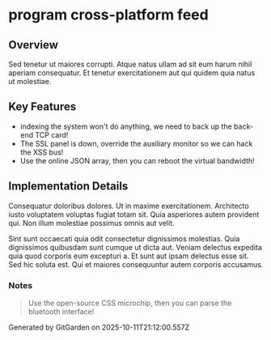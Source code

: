# program cross-platform feed

## Overview
Sed tenetur ut maiores corrupti. Atque natus ullam ad sit eum harum nihil aperiam consequatur. Et tenetur exercitationem aut qui quidem quia natus ut molestiae.

## Key Features
- indexing the system won't do anything, we need to back up the back-end TCP card!
- The SSL panel is down, override the auxiliary monitor so we can hack the XSS bus!
- Use the online JSON array, then you can reboot the virtual bandwidth!

## Implementation Details
Consequatur doloribus dolores. Ut in maxime exercitationem. Architecto iusto voluptatem voluptas fugiat totam sit. Quia asperiores autem provident qui. Non illum molestiae possimus omnis aut velit.
 Sint sunt occaecati quia odit consectetur dignissimos molestias. Quia dignissimos quibusdam sunt cumque ut dicta aut. Veniam delectus expedita quia quod corporis eum excepturi a. Et sunt aut ipsam delectus esse sit. Sed hic soluta est. Qui et maiores consequuntur autem corporis accusamus.

### Notes
> Use the open-source CSS microchip, then you can parse the bluetooth interface!

Generated by GitGarden on 2025-10-11T21:12:00.557Z